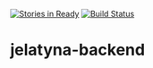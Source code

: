 [![Stories in Ready](https://badge.waffle.io/Confitura/jelatyna-backend.svg?label=ready&title=Ready)](http://waffle.io/Confitura/jelatyna-backend)
[![Build Status](https://travis-ci.org/Confitura/jelatyna-backend.svg?branch=master)](https://travis-ci.org/Confitura/jelatyna-backend)
# jelatyna-backend
